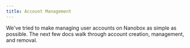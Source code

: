```yaml
---
title: Account Management
---
```


We've tried to make managing user accounts on Nanobox as simple as possible. The next few docs walk through account creation, management, and removal. 
